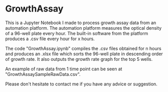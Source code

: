 # GrowthAssay

This is a Jupyter Notebook I made to process growth assay data from an automation platform. The automation platform measures the optical density of a 96-well plate every hour. The built-in software from the platform produces a .csv file every hour for x hours.

The code "GrowthAssay.ipynb" compiles the .csv files obtained for n hours and produces an .xlsx file which sorts the 96-well plate in descending order of growth rate. It also outputs the growth rate graph for the top 5 wells.

An example of raw data from 1 time point can be seen at "GrowthAssaySampleRawData.csv".

Please don't hesitate to contact me if you have any advice or suggestion.
